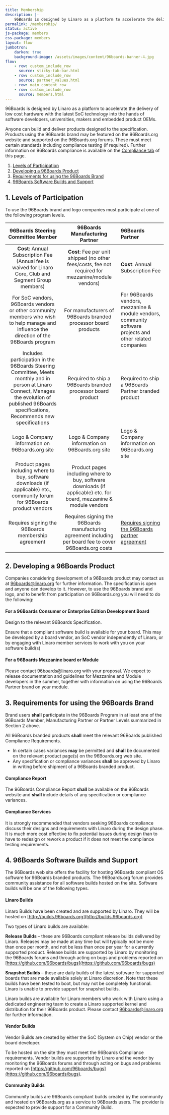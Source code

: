 ```yaml
---
title: Membership
description: |-
    96Boards is designed by Linaro as a platform to accelerate the delivery of low cost hardware with the latest SoC technology into the hands of software developers, universities, makers and embedded product OEMs.
permalink: /membership/
status: active
js-package: members
css-package: members
layout: flow
jumbotron:
    darken: true
    background-image: /assets/images/content/96boards-banner-4.jpg
flow:
    - row: custom_include_row
      source: sticky-tab-bar.html
    - row: custom_include_row
      source: partner_values.html
    - row: main_content_row
    - row: custom_include_row
      source: members.html
---
```

96Boards is designed by Linaro as a platform to accelerate the delivery of low cost hardware with the latest SoC technology into the hands of software developers, universities, makers and embedded product OEMs.

Anyone can build and deliver products designed to the specification. Products using the 96Boards brand may be featured on the 96Boards.org website and supported on the 96Boards.org forums. These must meet certain standards including compliance testing (if required). Further information on 96Boards compliance is available on the [Compliance tab](/compliance/) of this page.

1.  [Levels of Participation](#Participation)
2.  [Developing a 96Boards Product](#Developing)
3.  [Requirements for using the 96Boards Brand](#Requirements)
4.  [96Boards Software Builds and Support](#Builds)

<a name="Participation"></a>
## 1\. Levels of Participation

To use the 96Boards brand and logo companies must participate at one of the following program levels.

| 96Boards Steering Committee Member      | 96Boards Manufacturing Partner              | 96Boards Partner                           |
|:---------------------------------------:|:-------------------------------------------:|:-------------------------------------------|
**Cost**: Annual Subscription Fee (Annual fee is waived for Linaro Core, Club and Segment Group members) | **Cost**: Fee per unit shipped (no other fees/costs, fee not required for mezzanine/module vendors) | **Cost**: Annual Subscription Fee |
For SoC vendors, 96Boards vendors or other community members who wish to help manage and influence the direction of the 96Boards program | For manufacturers of 96Boards branded processor board products | For 96Boards vendors, mezzanine & module vendors, community software projects and other related companies |
Includes participation in the 96Boards Steering Committee, Meets monthly and in person at Linaro Connect, Manages the evolution of published 96Boards specifications, Recommends new specifications | Required to ship a 96Boards branded processor board product | Required to ship a 96Boards Partner branded product |
Logo & Company information on 96Boards.org site | Logo & Company information on 96Boards.org site | Logo & Company information on 96Boards.org site |
Product pages including where to buy, software downloads (if applicable) etc., community forum for 96Boards product vendors | Product pages including where to buy, software downloads (if applicable) etc. for board, mezzanine & module vendors ||
Requires signing the 96Boards membership agreement | Requires signing the 96Boards manufacturing agreement including per board fee to cover 96Boards.org costs | [Requires signing the 96Boards partner agreement](/partner/) |

<a name="Developing"></a>
## 2\. Developing a 96Boards Product

Companies considering development of a 96Boards product may contact us at [96boards@linaro.org](mailto:96boards@linaro.org) for further information. The specification is open and anyone can develop to it. However, to use the 96Boards brand and logo, and to benefit from participation on 96Boards.org you will need to do the following:

#### **For a 96Boards Consumer or Enterprise Edition Development Board**

Design to the relevant 96Boards Specification.

Ensure that a compliant software build is available for your board. This may be developed by a board vendor, an SoC vendor independently of Linaro, or by engaging with Linaro member services to work with you on your software build(s)

#### **For a 96Boards Mezzanine board or Module**

Please contact [96boards@linaro.org](mailto:96boards@linaro.org) with your proposal. We expect to release documentation and guidelines for Mezzanine and Module developers in the summer, together with information on using the 96Boards Partner brand on your module.

<a name="Requirements"></a>
## 3\. Requirements for using the 96Boards Brand

Brand users **shall** participate in the 96Boards Program in at least one of the 96Boards Member, Manufacturing Partner or Partner Levels summarized in Section 2 above.

All 96Boards branded products **shall** meet the relevant 96Boards published Compliance Requirements.

*   In certain cases variances **may** be permitted and **shall** be documented on the relevant product page(s) on the 96Boards.org web site.
*   Any specification or compliance variances **shall** be approved by Linaro in writing before shipment of a 96Boards branded product.

#### **Compliance Report**

The 96Boards Compliance Report **shall** be available on the 96Boards website and **shall** include details of any specification or compliance variances.

#### **Compliance Services**

It is strongly recommended that vendors seeking 96Boards compliance discuss their designs and requirements with Linaro during the design phase. It is much more cost effective to fix potential issues during design than to have to redesign or rework a product if it does not meet the compliance testing requirements.

<a name="Builds"></a>
## 4\. 96Boards Software Builds and Support

The 96Boards web site offers the facility for hosting 96Boards compliant OS software for 96Boards branded products. The 96Boards.org forum provides community assistance for all software builds hosted on the site. Software builds will be one of the following types.

#### **Linaro Builds**

Linaro Builds have been created and are supported by Linaro. They will be hosted on [http://builds.96boards.org](http://builds.96boards.org)

Two types of Linaro builds are available:

**Release Builds** – these are 96Boards compliant release builds delivered by Linaro. Releases may be made at any time but will typically not be more than once per month, and not be less than once per year for a currently supported product. Release builds are supported by Linaro by monitoring the 96Boards forums and through acting on bugs and problems reported on [https://github.com/96boards/bugs](https://github.com/96boards/bugs)

**Snapshot Builds** – these are daily builds of the latest software for supported boards that are made available solely at Linaro discretion. Note that these builds have been tested to boot, but may not be completely functional. Linaro is unable to provide support for snapshot builds.

Linaro builds are available for Linaro members who work with Linaro using a dedicated engineering team to create a Linaro supported kernel and distribution for their 96Boards product. Please contact [96boards@linaro.org](mailto:96boards@linaro.org) for further information.

#### **Vendor Builds**

Vendor Builds are created by either the SoC (System on Chip) vendor or the board developer.

To be hosted on the site they must meet the 96Boards Compliance requirements. Vendor builds are supported by Linaro and the vendor by monitoring the 96Boards forums and through acting on bugs and problems reported on [https://github.com/96boards/bugs](https://github.com/96boards/bugs).

#### **Community Builds**

Community builds are 96Boards compliant builds created by the community and hosted on 96Boards.org as a service to 96Boards users. The provider is expected to provide support for a Community Build.
